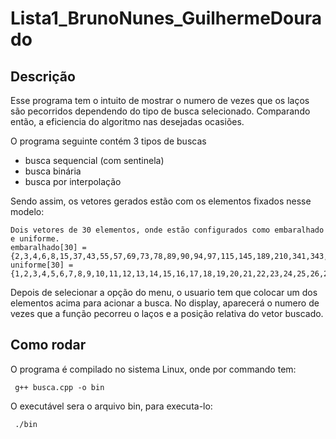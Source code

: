 # Lista1_BrunoNunes_GuilhermeDourado

## Descrição

Esse programa tem o intuito de mostrar o numero de vezes que os laços são pecorridos dependendo do tipo de busca selecionado. Comparando então, a eficiencia do algoritmo nas desejadas ocasiões.

O programa seguinte contém 3 tipos de buscas
 - busca sequencial (com sentinela)
 - busca binária
 - busca por interpolação
 
Sendo assim, os vetores gerados estão com os elementos fixados nesse modelo:
  
    Dois vetores de 30 elementos, onde estão configurados como embaralhado e uniforme.
    embaralhado[30] = {2,3,4,6,8,15,37,43,55,57,69,73,78,89,90,94,97,115,145,189,210,341,343,456,432,563,654,789,812};
    uniforme[30] = {1,2,3,4,5,6,7,8,9,10,11,12,13,14,15,16,17,18,19,20,21,22,23,24,25,26,27,28,29,30};
    
Depois de selecionar a opção do menu, o usuario tem que colocar um dos elementos acima para acionar a busca.
No display, aparecerá o numero de vezes que a função pecorreu o laços e a posição relativa do vetor buscado.

## Como rodar

O programa é compilado no sistema Linux, onde por commando tem:
    
     g++ busca.cpp -o bin
     
O executável sera o arquivo bin, para executa-lo:

     ./bin
     
